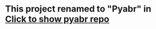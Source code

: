 # This project renamed to "Pyabr" in [Click to show pyabr repo](https://github.com/manijamali2003/pyabr)
